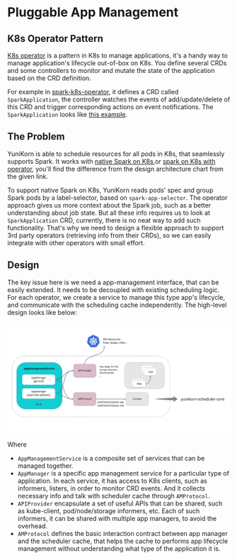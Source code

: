 # Pluggable App Management

## K8s Operator Pattern

[K8s operator](https://kubernetes.io/docs/concepts/extend-kubernetes/operator/)
is a pattern in K8s to manage applications, it's a handy way to manage application's lifecycle out-of-box on K8s.
You define several CRDs and some controllers to monitor and mutate the state of the application based on the CRD definition.

For example in [spark-k8s-operator](https://github.com/GoogleCloudPlatform/spark-on-k8s-operator),
it defines a CRD called `SparkApplication`, the controller watches the events of add/update/delete of this CRD
and trigger corresponding actions on event notifications. The `SparkApplication` looks like
[this example](https://github.com/GoogleCloudPlatform/spark-on-k8s-operator/blob/master/examples/spark-pi.yaml).

## The Problem

YuniKorn is able to schedule resources for all pods in K8s, that seamlessly supports Spark. It
works with [native Spark on K8s](https://spark.apache.org/docs/latest/running-on-kubernetes.html),or
[spark on K8s with operator](https://github.com/GoogleCloudPlatform/spark-on-k8s-operator/blob/master/docs/design.md#architecture),
you'll find the difference from the design architecture chart from the given link.

To support native Spark on K8s, YuniKorn reads pods' spec and group Spark pods by a label-selector, based on
`spark-app-selector`. The operator approach gives us more context about the Spark job, such as a better understanding
about job state. But all these info requires us to look at `SparkApplication` CRD, currently, there is no neat way to
add such functionality. That's why we need to design a flexible approach to support 3rd party operators
(retrieving info from their CRDs), so we can easily integrate with other operators with small effort.

## Design

The key issue here is we need a app-management interface, that can be easily extended.
It needs to be decoupled with existing scheduling logic. For each operator, we create a service to manage this type app's lifecycle,
and communicate with the scheduling cache independently. The high-level design looks like below:

![Pluggable App Management](../images/pluggable-app-mgmt.jpg)

Where
- `AppManagementService` is a composite set of services that can be managed together.
- `AppManager` is a specific app management service for a particular type of application. In each service, it has
   access to K8s clients, such as informers, listers, in order to monitor CRD events. And it collects necessary info
   and talk with scheduler cache through `AMProtocol`.
- `APIProvider` encapsulate a set of useful APIs that can be shared, such as kube-client, pod/node/storage informers, etc.
   Each of such informers, it can be shared with multiple app managers, to avoid the overhead.
- `AMProtocol` defines the basic interaction contract between app manager and the scheduler cache, that helps the cache
   to performs app lifecycle management without understanding what type of the application it is.
